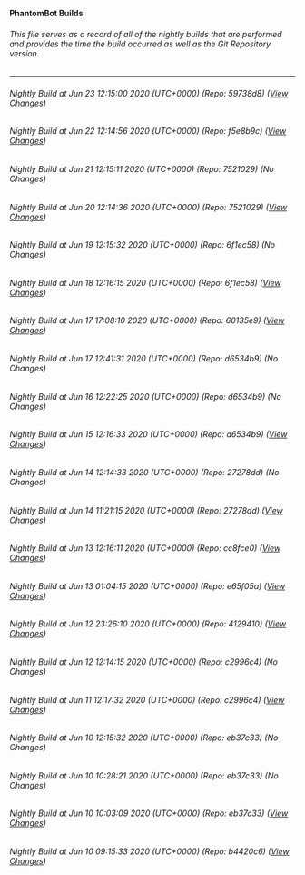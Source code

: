 **PhantomBot Builds**

###### This file serves as a record of all of the nightly builds that are performed and provides the time the build occurred as well as the Git Repository version.
-------------------------------------------------------------------------------------------------------------
###### Nightly Build at Jun 23 12:15:00 2020 (UTC+0000) (Repo: 59738d8) ([View Changes](https://github.com/PhantomBot/PhantomBot/compare/f5e8b9c...59738d8))
###### Nightly Build at Jun 22 12:14:56 2020 (UTC+0000) (Repo: f5e8b9c) ([View Changes](https://github.com/PhantomBot/PhantomBot/compare/7521029...f5e8b9c))
###### Nightly Build at Jun 21 12:15:11 2020 (UTC+0000) (Repo: 7521029) (No Changes)
###### Nightly Build at Jun 20 12:14:36 2020 (UTC+0000) (Repo: 7521029) ([View Changes](https://github.com/PhantomBot/PhantomBot/compare/6f1ec58...7521029))
###### Nightly Build at Jun 19 12:15:32 2020 (UTC+0000) (Repo: 6f1ec58) (No Changes)
###### Nightly Build at Jun 18 12:16:15 2020 (UTC+0000) (Repo: 6f1ec58) ([View Changes](https://github.com/PhantomBot/PhantomBot/compare/60135e9...6f1ec58))
###### Nightly Build at Jun 17 17:08:10 2020 (UTC+0000) (Repo: 60135e9) ([View Changes](https://github.com/PhantomBot/PhantomBot/compare/d6534b9...60135e9))
###### Nightly Build at Jun 17 12:41:31 2020 (UTC+0000) (Repo: d6534b9) (No Changes)
###### Nightly Build at Jun 16 12:22:25 2020 (UTC+0000) (Repo: d6534b9) (No Changes)
###### Nightly Build at Jun 15 12:16:33 2020 (UTC+0000) (Repo: d6534b9) ([View Changes](https://github.com/PhantomBot/PhantomBot/compare/27278dd...d6534b9))
###### Nightly Build at Jun 14 12:14:33 2020 (UTC+0000) (Repo: 27278dd) (No Changes)
###### Nightly Build at Jun 14 11:21:15 2020 (UTC+0000) (Repo: 27278dd) ([View Changes](https://github.com/PhantomBot/PhantomBot/compare/cc8fce0...27278dd))
###### Nightly Build at Jun 13 12:16:11 2020 (UTC+0000) (Repo: cc8fce0) ([View Changes](https://github.com/PhantomBot/PhantomBot/compare/e65f05a...cc8fce0))
###### Nightly Build at Jun 13 01:04:15 2020 (UTC+0000) (Repo: e65f05a) ([View Changes](https://github.com/PhantomBot/PhantomBot/compare/4129410...e65f05a))
###### Nightly Build at Jun 12 23:26:10 2020 (UTC+0000) (Repo: 4129410) ([View Changes](https://github.com/PhantomBot/PhantomBot/compare/c2996c4...4129410))
###### Nightly Build at Jun 12 12:14:15 2020 (UTC+0000) (Repo: c2996c4) (No Changes)
###### Nightly Build at Jun 11 12:17:32 2020 (UTC+0000) (Repo: c2996c4) ([View Changes](https://github.com/PhantomBot/PhantomBot/compare/eb37c33...c2996c4))
###### Nightly Build at Jun 10 12:15:32 2020 (UTC+0000) (Repo: eb37c33) (No Changes)
###### Nightly Build at Jun 10 10:28:21 2020 (UTC+0000) (Repo: eb37c33) (No Changes)
###### Nightly Build at Jun 10 10:03:09 2020 (UTC+0000) (Repo: eb37c33) ([View Changes](https://github.com/PhantomBot/PhantomBot/compare/b4420c6...eb37c33))
###### Nightly Build at Jun 10 09:15:33 2020 (UTC+0000) (Repo: b4420c6) ([View Changes](https://github.com/PhantomBot/PhantomBot/compare/e44c493...b4420c6))
